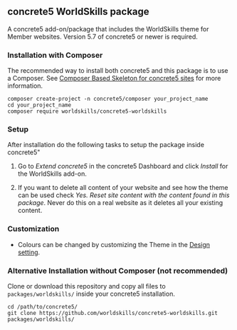 ## concrete5 WorldSkills package

A concrete5 add-on/package that includes the WorldSkills theme for Member websites. Version 5.7 of concrete5 or newer is required.

### Installation with Composer

The recommended way to install both concrete5 and this package is to use a Composer. See [Composer Based Skeleton for concrete5 sites](https://github.com/concrete5/composer) for more information.

```
composer create-project -n concrete5/composer your_project_name
cd your_project_name
composer require worldskills/concrete5-worldskills
```

### Setup

After installation do the following tasks to setup the package inside concrete5"

1. Go to *Extend concrete5* in the concrete5 Dashboard and click *Install* for the WorldSkills add-on.

2. If you want to delete all content of your website and see how the theme can be used check *Yes. Reset site content with the content found in this package*. Never do this on a real website as it deletes all your existing content.

### Customization

- Colours can be changed by customizing the Theme in the [Design setting](http://www.concrete5.org/documentation/using-concrete5-7/in-page-editing/the-toolbar/page-edit-drop-down/design/).

### Alternative Installation without Composer (not recommended)

Clone or download this repository and copy all files to `packages/worldskills/` inside your concrete5 installation.

```
cd /path/to/concrete5/
git clone https://github.com/worldskills/concrete5-worldskills.git packages/worldskills/
```
